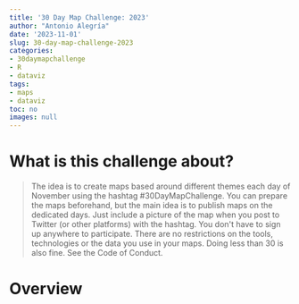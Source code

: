 ```yaml
---
title: '30 Day Map Challenge: 2023'
author: "Antonio Alegría"
date: '2023-11-01'
slug: 30-day-map-challenge-2023
categories:
- 30daymapchallenge
- R
- dataviz
tags:
- maps
- dataviz
toc: no
images: null
---
```


# What is this challenge about?

> The idea is to create maps based around different themes each day of November using the hashtag #30DayMapChallenge. You can prepare the maps beforehand, but the main idea is to publish maps on the dedicated days. Just include a picture of the map when you post to Twitter (or other platforms) with the hashtag. You don't have to sign up anywhere to participate. There are no restrictions on the tools, technologies or the data you use in your maps. Doing less than 30 is also fine. See the Code of Conduct.

# Overview 




<br>